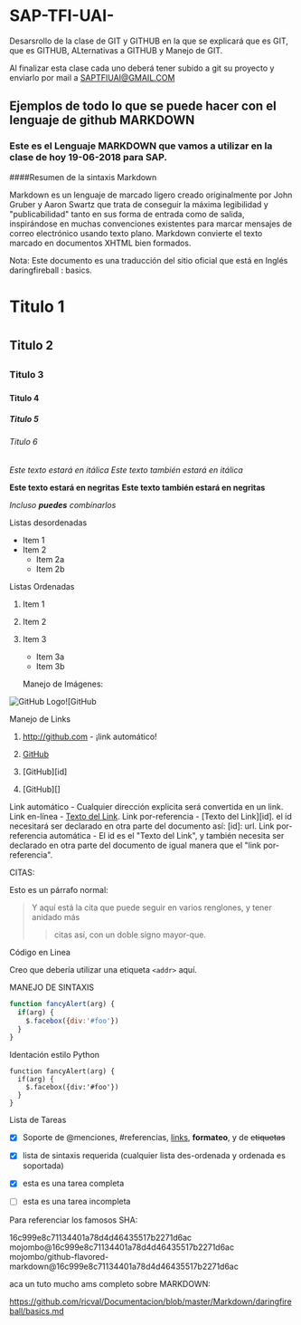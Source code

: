 # SAP-TFI-UAI-
Desarsrollo de la clase de GIT y GITHUB en la que se explicará que es GIT, que es GITHUB, ALternativas a GITHUB y Manejo de GIT.

Al finalizar esta clase cada uno deberá tener subido a git su proyecto y enviarlo por mail a SAPTFIUAI@GMAIL.COM


## Ejemplos de todo lo que se puede hacer con el lenguaje de github MARKDOWN




### Este es el Lenguaje MARKDOWN que vamos a utilizar en la clase de hoy 19-06-2018 para SAP.

####Resumen de la sintaxis Markdown

Markdown es un lenguaje de marcado ligero creado originalmente por John Gruber y Aaron Swartz que trata de conseguir la máxima legibilidad y "publicabilidad" tanto en sus forma de entrada como de salida, inspirándose en muchas convenciones existentes para marcar mensajes de correo electrónico usando texto plano. Markdown convierte el texto marcado en documentos XHTML bien formados.

Nota: Este documento es una traducción del sitio oficial que está en Inglés daringfireball : basics.






# Titulo 1 <h1>
## Titulo 2 <h2>
### Titulo 3 <h3>
#### Titulo 4
##### Titulo 5 <h5>
###### Titulo 6 <h6>
  
  
  
  *Este texto estará en itálica*
_Este texto también estará en itálica_

**Este texto estará en negritas**
__Este texto también estará en negritas__

*Incluso **puedes** combinarlos*



Listas desordenadas

* Item 1
* Item 2
    * Item 2a
    * Item 2b
    
    
    
    
Listas Ordenadas

1. Item 1
2. Item 2
3. Item 3
    * Item 3a
    * Item 3b
    
    
    
    
    Manejo de Imágenes:
    
    
![GitHub Logo](/images/logo.png)![GitHub




Manejo de Links

1. http://github.com - ¡link automático!

2. [GitHub](http://github.com)

3. [GitHub][id]

4. [GitHub][]



Link automático - Cualquier dirección explicita será convertida en un link.
Link en-línea - [Texto del Link](url).
Link por-referencia - [Texto del Link][id]. el id necesitará ser declarado en otra parte del documento así: [id]: url.
Link por-referencia automática - El id es el "Texto del Link", y también necesita ser declarado en otra parte del documento de igual manera que el "link por-referencia".



CITAS:

Esto es un párrafo normal:

> Y aquí está la cita que puede
> seguir en varios renglones, y tener anidado más
> > citas así, con un doble signo mayor-que.




Código en Linea

Creo que debería utilizar una etiqueta `<addr>` aquí.



MANEJO DE SINTAXIS


```javascript
function fancyAlert(arg) {
  if(arg) {
    $.facebox({div:'#foo'})
  }
}
```


Identación estilo Python

    function fancyAlert(arg) {
      if(arg) {
        $.facebox({div:'#foo'})
      }
    }



Lista de Tareas

- [x] Soporte de @menciones, #referencias, [links](), **formateo**, y de <del>etiquetas</del>
- [x] lista de sintaxis requerida (cualquier lista des-ordenada y ordenada es soportada)
- [x] esta es una tarea completa
- [ ] esta es una tarea incompleta



Para referenciar los famosos SHA:

16c999e8c71134401a78d4d46435517b2271d6ac
mojombo@16c999e8c71134401a78d4d46435517b2271d6ac
mojombo/github-flavored-markdown@16c999e8c71134401a78d4d46435517b2271d6ac





aca un tuto mucho ams completo sobre MARKDOWN:

https://github.com/ricval/Documentacion/blob/master/Markdown/daringfireball/basics.md








